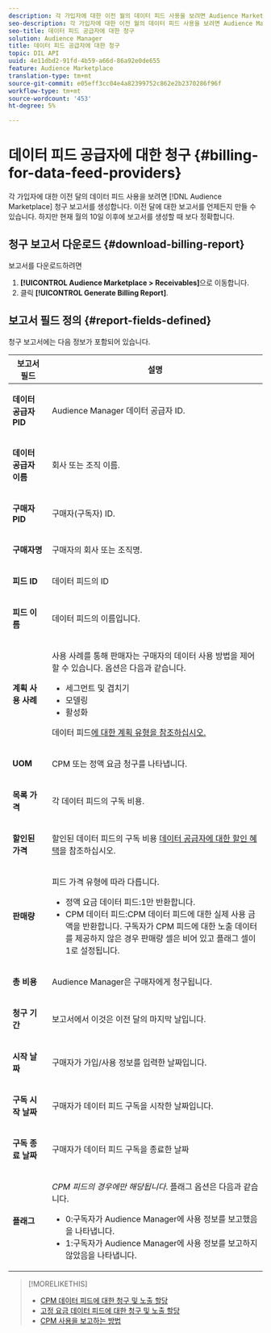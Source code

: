 ```yaml
---
description: 각 가입자에 대한 이전 월의 데이터 피드 사용을 보려면 Audience Marketplace 청구 보고서를 생성합니다. 이전 달에 대한 보고서를 언제든지 만들 수 있습니다. 하지만 현재 월의 10일 이후에 보고서를 생성할 때 보다 정확합니다.
seo-description: 각 가입자에 대한 이전 월의 데이터 피드 사용을 보려면 Audience Marketplace 청구 보고서를 생성합니다. 이전 달에 대한 보고서를 언제든지 만들 수 있습니다. 하지만 현재 월의 10일 이후에 보고서를 생성할 때 보다 정확합니다.
seo-title: 데이터 피드 공급자에 대한 청구
solution: Audience Manager
title: 데이터 피드 공급자에 대한 청구
topic: DIL API
uuid: 4e11dbd2-91fd-4b59-a66d-86a92e0de655
feature: Audience Marketplace
translation-type: tm+mt
source-git-commit: e05eff3cc04e4a82399752c862e2b2370286f96f
workflow-type: tm+mt
source-wordcount: '453'
ht-degree: 5%

---
```



# 데이터 피드 공급자에 대한 청구 {#billing-for-data-feed-providers}

각 가입자에 대한 이전 달의 데이터 피드 사용을 보려면 [!DNL Audience Marketplace] 청구 보고서를 생성합니다. 이전 달에 대한 보고서를 언제든지 만들 수 있습니다. 하지만 현재 월의 10일 이후에 보고서를 생성할 때 보다 정확합니다.

## 청구 보고서 다운로드 {#download-billing-report}

보고서를 다운로드하려면

1. **[!UICONTROL Audience Marketplace > Receivables]**&#x200B;으로 이동합니다.
1. 클릭 **[!UICONTROL Generate Billing Report]**.

## 보고서 필드 정의 {#report-fields-defined}

청구 보고서에는 다음 정보가 포함되어 있습니다.

<table id="table_B433D5059F6446068683E425B1D87520"> 
 <thead> 
  <tr> 
   <th colname="col1" class="entry"> 보고서 필드 </th> 
   <th colname="col2" class="entry"> 설명 </th> 
  </tr> 
 </thead>
 <tbody> 
  <tr> 
   <td colname="col1"> <p><b><span class="uicontrol"> 데이터 공급자 PID</span></b> </p> </td> 
   <td colname="col2"> <p><span class="keyword"> Audience Manager</span> 데이터 공급자 ID. </p> </td> 
  </tr> 
  <tr> 
   <td colname="col1"> <p><b><span class="uicontrol"> 데이터 공급자 이름</span></b> </p> </td> 
   <td colname="col2"> <p>회사 또는 조직 이름. </p> </td> 
  </tr> 
  <tr> 
   <td colname="col1"> <p><b><span class="uicontrol"> 구매자 PID</span></b> </p> </td> 
   <td colname="col2"> <p>구매자(구독자) ID. </p> </td> 
  </tr> 
  <tr> 
   <td colname="col1"> <p><b><span class="uicontrol"> 구매자명</span></b> </p> </td> 
   <td colname="col2"> <p>구매자의 회사 또는 조직명. </p> </td> 
  </tr> 
  <tr> 
   <td colname="col1"> <p><b><span class="uicontrol"> 피드 ID</span></b> </p> </td> 
   <td colname="col2"> <p>데이터 피드의 ID </p> </td> 
  </tr> 
  <tr> 
   <td colname="col1"> <p><b><span class="uicontrol"> 피드 이름</span></b> </p> </td> 
   <td colname="col2"> <p>데이터 피드의 이름입니다. </p> </td> 
  </tr> 
  <tr> 
   <td colname="col1"> <p><b><span class="uicontrol"> 계획 사용 사례</span></b> </p> </td> 
   <td colname="col2"> <p>사용 사례를 통해 판매자는 구매자의 데이터 사용 방법을 제어할 수 있습니다. 옵션은 다음과 같습니다. </p> 
    <ul id="ul_8230A93B5DCE4C10B025D3C761F72CEF"> 
     <li id="li_3400C6475F6D43D7AF54D9A0ED9C09E0">세그먼트 및 겹치기 </li> 
     <li id="li_65DFEF1EA6C341ACB5B72FF629F10AFC">모델링 </li> 
     <li id="li_B84935B93ADE4D299732CE7E099DF7B3">활성화 </li> 
    </ul> <p>데이터 피드<a href="../../../features/audience-marketplace/marketplace-data-providers/marketplace-create-manage-feeds.md#plan-types">에 대한 계획 유형을 참조하십시오.</a> </p> </td> 
  </tr> 
  <tr> 
   <td colname="col1"> <p><b><span class="uicontrol"> UOM</span></b> </p> </td> 
   <td colname="col2"> <p>CPM 또는 정액 요금 청구를 나타냅니다. </p> </td> 
  </tr> 
  <tr> 
   <td colname="col1"> <p><b><span class="uicontrol"> 목록 가격</span></b> </p> </td> 
   <td colname="col2"> <p>각 데이터 피드의 구독 비용. </p> </td> 
  </tr> 
  <tr> 
   <td colname="col1"> <p><b><span class="uicontrol"> 할인된 가격</span></b> </p> </td> 
   <td colname="col2"> <p>할인된 데이터 피드의 구독 비용 <a href="../../../features/audience-marketplace/marketplace-data-providers/marketplace-create-manage-feeds.md#discounts"> 데이터 공급자에 대한 할인 혜택</a>을 참조하십시오. </p> </td> 
  </tr> 
  <tr> 
   <td colname="col1"> <p><b><span class="uicontrol"> 판매량</span></b> </p> </td> 
   <td colname="col2"> <p>피드 가격 유형에 따라 다릅니다. </p> 
    <ul id="ul_01550B436EEE4FBC8C9945E08E3CE2C6"> 
     <li id="li_C589F6A751AB407E853AC6F726A47F14">정액 요금 데이터 피드:1만 반환합니다. </li> 
     <li id="li_F93F8AEB2D8C45BFA0305E7808AFF848">CPM 데이터 피드:CPM 데이터 피드에 대한 실제 사용 금액을 반환합니다. 구독자가 CPM 피드에 대한 노출 데이터를 제공하지 않은 경우 판매량 셀은 비어 있고 플래그 셀이 1로 설정됩니다. </li> 
    </ul> </td> 
  </tr> 
  <tr> 
   <td colname="col1"> <p><b><span class="uicontrol"> 총 비용</span></b> </p> </td> 
   <td colname="col2"> <p><span class="keyword"> Audience Manager</span>은 구매자에게 청구됩니다. </p> </td> 
  </tr> 
  <tr> 
   <td colname="col1"> <p><b><span class="uicontrol"> 청구 기간</span></b> </p> </td> 
   <td colname="col2"> <p> 보고서에서 이것은 이전 달의 마지막 날입니다. </p> </td> 
  </tr> 
  <tr> 
   <td colname="col1"> <p><b><span class="uicontrol"> 시작 날짜</span></b> </p> </td> 
   <td colname="col2"> <p>구매자가 가입/사용 정보를 입력한 날짜입니다. </p> </td> 
  </tr> 
  <tr> 
   <td colname="col1"> <p><b><span class="uicontrol"> 구독 시작 날짜</span></b> </p> </td> 
   <td colname="col2"> <p>구매자가 데이터 피드 구독을 시작한 날짜입니다. </p> </td> 
  </tr> 
  <tr> 
   <td colname="col1"> <p><b><span class="uicontrol"> 구독 종료 날짜</span></b> </p> </td> 
   <td colname="col2"> <p>구매자가 데이터 피드 구독을 종료한 날짜 </p> </td> 
  </tr> 
  <tr> 
   <td colname="col1"> <p><b><span class="uicontrol"> 플래그</span></b> </p> </td> 
   <td colname="col2"> <p> <i>CPM 피드의 경우에만 해당됩니다</i>. 플래그 옵션은 다음과 같습니다. </p> 
    <ul id="ul_509BC73B754A43299F8D719AB0805ABD"> 
     <li id="li_AB35E33B68EC49A187495DF6B9D86563">0:구독자가 <span class="keyword"> Audience Manager</span>에 사용 정보를 보고했음을 나타냅니다. </li> 
     <li id="li_2E4871B127A84EC586A9F3659F52D67E">1:구독자가 <span class="keyword"> Audience Manager</span>에 사용 정보를 보고하지 않았음을 나타냅니다. </li> 
    </ul> </td> 
  </tr> 
 </tbody> 
</table>

>[!MORELIKETHIS]
>
>* [CPM 데이터 피드에 대한 청구 및 노출 할당](../../../features/audience-marketplace/marketplace-data-buyers/marketplace-buyer-billing.md#cost-attribution)
>* [고정 요금 데이터 피드에 대한 청구 및 노출 할당](../../../features/audience-marketplace/marketplace-data-buyers/marketplace-buyer-billing.md)
>* [CPM 사용을 보고하는 방법](../../../features/audience-marketplace/marketplace-data-buyers/marketplace-buyer-billing.md#report-cpm-usage)

